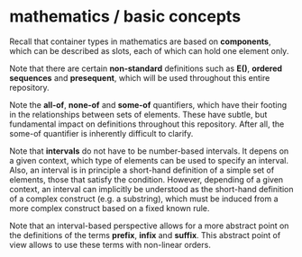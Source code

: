
# mathematics / basic concepts

Recall that container types in mathematics are based on **components**,
which can be described as slots, each of which can hold one element only.

Note that there are certain **non-standard** definitions such as **E()**,
**ordered sequences** and **presequent**, which will be used throughout
this entire repository.

Note the **all-of**, **none-of** and **some-of** quantifiers, which have
their footing in the relationships between sets of elements. These have
subtle, but fundamental impact on definitions throughout this repository.
After all, the some-of quantifier is inherently difficult to clarify.

Note that **intervals** do not have to be number-based intervals. It depens
on a given context, which type of elements can be used to specify an interval.
Also, an interval is in principle a short-hand definition of a simple set of
elements, those that satisfy the condition. However, depending of a given
context, an interval can implicitly be understood as the short-hand definition
of a complex construct (e.g. a substring), which must be induced from a more
complex construct based on a fixed known rule.

Note that an interval-based perspective allows for a more abstract point
on the definitions of the terms **prefix**, **infix** and **suffix**. This
abstract point of view allows to use these terms with non-linear orders.
